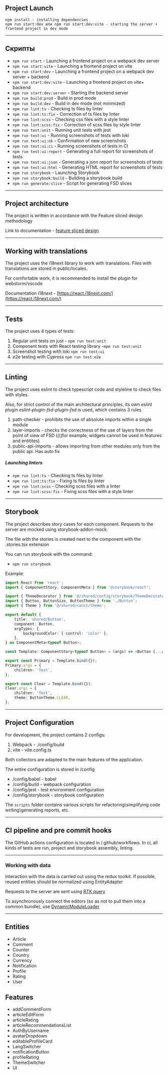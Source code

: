 ## Project Launch

```
npm install - installing dependencies
npm run start:dev или npm run start:dev:vite - starting the server + frontend project in dev mode
```

----

## Скрипты

- `npm run start` - Launching a frontend project on a webpack dev server
- `npm run start:vite` - Launching a frontend project on vite
- `npm run start:dev` - Launching a frontend project on a webpack dev server + backend
- `npm run start:dev:vite` - Launching a frontend project on vite+ backend
- `npm run start:dev:server` - Starting the backend server
- `npm run build:prod` - Build in prod mode
- `npm run build:dev` - Build in dev mode (not minimized)
- `npm run lint:ts` - Checking ts files by linter
- `npm run lint:ts:fix` - Correction of ts files by linter
- `npm run lint:scss` - Checking css files with a style linter
- `npm run lint:scss:fix` - Correction of scss files by style linter
- `npm run test:unit` - Running unit tests with jest
- `npm run test:ui` - Running screenshots of tests with loki
- `npm run test:ui:ok` - Confirmation of new screenshots
- `npm run test:ui:ci` - Running screenshots of tests in CI
- `npm run test:ui:report` - Generating a full report for screenshots of tests
- `npm run test:ui:json` - Generating a json report for screenshots of tests
- `npm run test:ui:html` - Generating HTML report for screenshots of tests
- `npm run storybook` - Launching Storybook
- `npm run storybook:build` - Building a storybook build
- `npm run generate:slice` - Script for generating FSD slices

----

## Project architecture

The project is written in accordance with the Feature sliced design methodology

Link to documentation - [feature sliced design](https://feature-sliced.design/docs/get-started/tutorial)

----

## Working with translations

The project uses the i18next library to work with translations.
Files with translations are stored in public/locales.

For comfortable work, it is recommended to install the plugin for webstorm/vscode

Documentation i18next - [https://react.i18next.com/](https://react.i18next.com/)

----

## Tests

The project uses 4 types of tests:
1) Regular unit tests on just - `npm run test:unit`
2) Component tests with React testing library -`mpm run test:unit`
3) Screenshot testing with loki `npm run test:ui`
4) e2e testing with Cypress `npm run test:e2e`

----

## Linting

The project uses eslint to check typescript code and styleline to check files with styles.

Also, for strict control of the main architectural principles, its own eslint plugin *eslint-plugin-fsd-plugin-fsd* is used,
which contains 3 rules
1) path-checker - prohibits the use of absolute imports within a single module
2) layer-imports - checks the correctness of the use of layers from the point of view of FSD
   ((((for example, widgets cannot be used in features and entitites)
3) public-api-imports - allows importing from other modules only from the public api. Has auto fix

##### Launching linters
- `npm run lint:ts` - Checking ts files by linter
- `npm run lint:ts:fix` - Fixing ts files by linter
- `npm run lint:scss` - Checking scss files with a linter
- `npm run lint:scss:fix` - Fixing scss files with a style linter

----
## Storybook

The project describes story cases for each component.
Requests to the server are mocked using storybook-addon-mock.

The file with the stories is created next to the component with the .stories.tsx extension

You can run storybook with the command:
- `npm run storybook`

Example:

```typescript jsx
import React from 'react';
import { ComponentStory, ComponentMeta } from '@storybook/react';

import { ThemeDecorator } from '@/shared/config/storybook/ThemeDecorator/ThemeDecorator';
import { Button, ButtonSize, ButtonTheme } from './Button';
import { Theme } from '@/shared/const/theme';

export default {
    title: 'shared/Button',
    component: Button,
    argTypes: {
        backgroundColor: { control: 'color' },
    },
} as ComponentMeta<typeof Button>;

const Template: ComponentStory<typeof Button> = (args) => <Button {...args} />;

export const Primary = Template.bind({});
Primary.args = {
    children: 'Text',
};

export const Clear = Template.bind({});
Clear.args = {
    children: 'Text',
    theme: ButtonTheme.CLEAR,
};
```


----

## Project Configuration

For development, the project contains 2 configs:
1. Webpack - ./config/build
2. vite - vite.config.ts

Both collectors are adapted to the main features of the application.

The entire configuration is stored in /config
- /config/babel - babel
- /config/build - webpack configuration
- /config/jest - test environment configuration
- /config/storybook - storybook configuration

The `scripts` folder contains various scripts for refactoring\simplifying code writing\generating reports, etc.

----

## CI pipeline and pre commit hooks

The GitHub actions configuration is located in /.github/workflows.
In ci, all kinds of tests are run, project and storybook assembly, linting.

----

### Working with data

Interaction with the data is carried out using the redux toolkit.
If possible, reused entities should be normalized using EntityAdapter

Requests to the server are sent using [RTK query](/src/shared/api/rtkApi.ts)

To asynchronously connect the editors (so as not to pull them into a common bundle), use
[DynamicModuleLoader](/src/shared/lib/components/DynamicModuleLoader/DynamicModuleLoader.tsx)

----

## Entities

- Article
- Comment
- Counter
- Country
- Currency
- Notification
- Profile
- Rating
- User

## Features

- addCommentForm
- articleEditForm
- articleRating
- articleRecommendationsList
- AuthByUsername
- avatarDropdown
- editableProfileCard
- LangSwitcher
- notificationButton
- profileRating
- ThemeSwitcher
- UI
